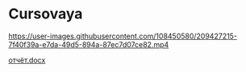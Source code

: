 # Cursovaya


https://user-images.githubusercontent.com/108450580/209427215-7f40f39a-e7da-49d5-894a-87ec7d07ce82.mp4

[отчёт.docx](https://github.com/stepkabeast/Cursovaya/files/10298342/default.docx)
